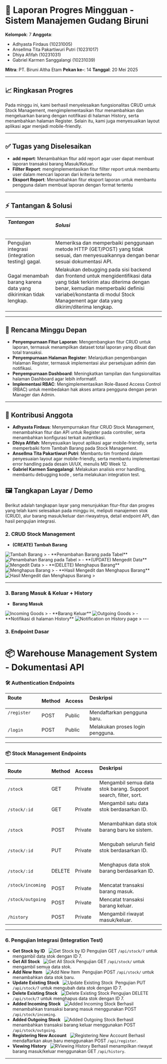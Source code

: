 # 📌 Laporan Progres Mingguan - **Sistem Manajemen Gudang Biruni**

**Kelompok**: 7
**Anggota**:
- Adhyasta Firdaus (10231005)
- Ansellma Tita Pakartiwuri Putri (10231017)
- Dhiya Afifah (10231031)
- Gabriel Karmen Sanggalangi (10231039)

**Mitra**: PT. Biruni Altha Etam
**Pekan ke-**: 14
**Tanggal**: 20 Mei 2025

---

## 📈 Ringkasan Progres

Pada minggu ini, kami berhasil menyelesaikan fungsionalitas CRUD untuk Stock Management, mengimplementasikan fitur menambahkan dan mengeluarkan barang dengan notifikasi di halaman History, serta menambahkan halaman Register. Selain itu, kami juga menyesuaikan layout aplikasi agar menjadi mobile-friendly.

---

## ✅ Tugas yang Diselesaikan

* **add report**: Menambahkan fitur add report agar user dapat membuat laporan transaksi barang Masuk/Keluar.
* **Fillter Report**:  mengimplementasikan fitur fillter report untuk membantu user dalam mencari laporan dari kriteria tertentu
* **Eksport Report**: Menambahkan fitur eksport laporan untuk membantu pengguna dalam membuat laporan dengan format tertentu


---

## ⚡ Tantangan & Solusi

| *Tantangan*                                                      | *Solusi*                                                                                             |
| :----------------------------------------------------------------- | :--------------------------------------------------------------------------------------------------------- |
| Pengujian integrasi (integration testing) gagal.                   | Memeriksa dan memperbaiki penggunaan metode HTTP (GET/POST) yang tidak sesuai, dan menyesuaikannya dengan benar sesuai dokumentasi API. |
| Gagal menambah barang karena data yang dikirimkan tidak lengkap. | Melakukan debugging pada sisi backend dan frontend untuk mengidentifikasi data yang tidak terkirim atau diterima dengan benar, kemudian memperbaiki definisi variabel/konstanta di modul Stock Management agar data yang dikirim/diterima lengkap. |

---

## 📅 Rencana Minggu Depan

* **Penyempurnaan Fitur Laporan**: Mengembangkan fitur CRUD untuk laporan, termasuk menampilkan dataset total laporan yang dibuat dan total transaksi.
* **Penyempurnaan Halaman Register**: Melanjutkan pengembangan Halaman Register, termasuk implementasi alur persetujuan admin dan notifikasi.
* **Penyempurnaan Dashboard**: Meningkatkan tampilan dan fungsionalitas halaman Dashboard agar lebih informatif.
* **Implementasi RBAC**: Mengimplementasikan Role-Based Access Control (RBAC) untuk membedakan hak akses antara pengguna dengan peran Manager dan Admin.

---

## 🤝 Kontribusi Anggota

* **Adhyasta Firdaus**: Menyempurnakan fitur CRUD Stock Management, menambahkan fitur dan API untuk Register pada controller, serta menambahkan konfigurasi terkait autentikasi.
* **Dhiya Afifah**: Menyesuaikan layout aplikasi agar mobile-friendly, serta memperbaiki form Tambah Barang pada Stock Management.
* **Ansellma Tita Pakartiwuri Putri**: Membantu tim frontend dalam penyesuaian layout agar mobile-friendly, serta membantu implementasi error handling pada desain UI/UX, menulis MD Week 12.
* **Gabriel Karmen Sanggalangi**: Melakukan analisis error handling, membantu debugging kode , serta melakukan integration test.

## 🖼️ Tangkapan Layar / Demo

Berikut adalah tangkapan layar yang menunjukkan fitur-fitur dan progres yang telah kami selesaikan pada minggu ini, meliputi manajemen stok (CRUD), alur barang masuk/keluar dan riwayatnya, detail endpoint API, dan hasil pengujian integrasi.

### 2. CRUD Stock Management
- **(CREATE) Tambah Barang**
<img src="2.png" alt="Tambah Barang">
>
- **Penambahan Barang pada Tabel**
<img src="3.png" alt="Penambahan Barang pada Tabel">
>
- **(UPDATE) Mengedit Data**
<img src="4.png" alt="Mengedit Data">
>
- **(DELETE) Menghapus Barang**
<img src="5.png" alt="Menghapus Barang">
>
- **Hasil Mengedit dan Menghapus Barang**
<img src="6.png" alt="Hasil Mengedit dan Menghapus Barang">
>

---

### 3. Barang Masuk & Keluar + History
- **Barang Masuk**
<img src="7.png" alt="Incoming Goods">
>
- **Barang Keluar**
<img src="8.png" alt="Outgoing Goods">
>
- **Notifikasi di halaman History**
<img src="9.png" alt="Notification on History page">
>
---

### 3. Endpoint Dasar

# 📦 Warehouse Management System - Dokumentasi API

### 🛠️ Authentication Endpoints
| Route             | Method | Access  | Deskripsi                                     |
| :---------------- | :----- | :------ | :-------------------------------------------- |
| `/register`       | POST   | Public  | Mendaftarkan pengguna baru.                  |
| `/login`          | POST   | Public  | Melakukan proses login pengguna.            |

---

### 📦 Stock Management Endpoints
| Route               | Method | Access  | Deskripsi                                           |
| :------------------ | :----- | :------ | :---------------------------------------------------- |
| `/stock`            | GET    | Private | Mengambil semua data stok barang. Support search, filter, sort. |
| `/stock/:id`        | GET    | Private | Mengambil satu data stok berdasarkan ID.              |
| `/stock`            | POST   | Private | Menambahkan data stok barang baru ke sistem.          |
| `/stock/:id`        | PUT    | Private | Mengubah seluruh field stok berdasarkan ID.           |
| `/stock/:id`        | DELETE | Private | Menghapus data stok barang berdasarkan ID.             |
| `/stock/incoming`   | POST   | Private | Mencatat transaksi barang masuk.                      |
| `/stock/outgoing`   | POST   | Private | Mencatat transaksi barang keluar.               
| `/history`   | POST   | Private | Mengambil riwayat masuk/keluar.                     |

---

### 6. Pengujian Integrasi (Integration Test)

- **Get Stock by ID**
  <img src="getstockbyid.jpg" alt="Get Stock by ID">
Pengujian GET `/api/stock/7` untuk mengambil data stok dengan ID 7.
- **Get All Stock**
  <img src="getallstock.jpg" alt="Get All Stock">
Pengujian GET `/api/stock/` untuk mengambil semua data stok.
- **Add New Item**
  <img src="createstock.jpg" alt="Add New Item">
 Pengujian POST `/api/stock/` untuk menambahkan data stok baru.
- **Update Existing Stock**
  <img src="updatestock.jpg" alt="Update Existing Stock">
 Pengujian PUT `/api/stock/7` untuk mengubah data stok dengan ID 7.
- **Delete Existing Stock**
  <img src="deletestock.jpg" alt="Delete Existing Stock">
Pengujian DELETE `/api/stock/7` untuk menghapus data stok dengan ID 7.
- **Added Incoming Stock**
  <img src="incoming.jpg" alt="Added Incoming Stock">
Berhasil menambahkan transaksi barang masuk menggunakan POST `/api/stock/incoming`.
- **Added Outgoing Stock**
  <img src="outgoing.jpg" alt="Added Outgoing Stock">
Berhasil menambahkan transaksi barang keluar menggunakan POST `/api/stock/outgoing`.
- **Registering New Account**
  <img src="register.jpg" alt="Registering New Account">
Berhasil mendaftarkan akun baru menggunakan POST `/api/register`.
- **Viewing History**
  <img src="gethistory.jpg" alt="RViewing History">
Berhasil menampilkan riwayat barang masuk/keluar menggunakan GET `/api/history`.

---